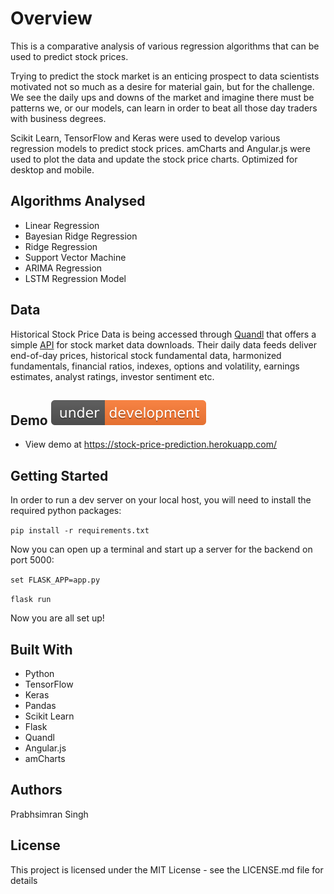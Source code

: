 # Overview

This is a comparative analysis of various regression algorithms that can be used to predict stock prices.

Trying to predict the stock market is an enticing prospect to data scientists motivated not so much as a desire for material gain, but for the challenge. We see the daily ups and downs of the market and imagine there must be patterns we, or our models, can learn in order to beat all those day traders with business degrees.

Scikit Learn, TensorFlow and Keras were used to develop various regression models to predict stock prices. amCharts and Angular.js were used to plot the data and update the stock price charts. Optimized for desktop and mobile.

## Algorithms Analysed

* Linear Regression
* Bayesian Ridge Regression
* Ridge Regression
* Support Vector Machine
* ARIMA Regression
* LSTM Regression Model

## Data

Historical Stock Price Data is being accessed through [Quandl](https://www.quandl.com/) that offers a simple [API](https://docs.quandl.com/) for stock market data downloads. Their daily data feeds deliver end-of-day prices, historical stock fundamental data, harmonized fundamentals, financial ratios, indexes, options and volatility, earnings estimates, analyst ratings, investor sentiment etc.

## Demo ![Under Development](./public/images/under-development-orange.svg)

- View demo at <https://stock-price-prediction.herokuapp.com/>


## Getting Started

In order to run a dev server on your local host, you will need to install the required python packages:

`pip install -r requirements.txt`

Now you can open up a terminal and start up a server for the backend on port 5000:

`set FLASK_APP=app.py`

`flask run`

Now you are all set up!

## Built With

* Python
* TensorFlow
* Keras
* Pandas
* Scikit Learn
* Flask
* Quandl
* Angular.js
* amCharts

## Authors

Prabhsimran Singh

## License

This project is licensed under the MIT License - see the LICENSE.md file for details